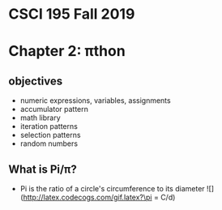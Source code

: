 # CSCI 195 Fall 2019
# Chapter 2: πthon
## objectives
  - numeric expressions, variables, assignments
  - accumulator pattern
  - math library
  - iteration patterns
  - selection patterns
  - random numbers
## What is Pi/π?
+ Pi is the ratio of a circle's circumference to its diameter
 ![](http://latex.codecogs.com/gif.latex?\pi = C/d)
